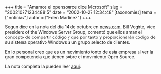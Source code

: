 +++
title = "Amamos el opensource dice Microsoft"
slug = "20021027123448815"
date = "2002-10-27 12:34:48"
[taxonomies]
tema = ["noticias"]
autor = ["Eden Martinez"]
+++

Segun dice en la nota del dia 14 de octubre en [news.com](news.com.com),
Bill Veghte, vice president of the Windows Server Group, comentó que
ellos aman el concepto de compartir código y que por tanto y
proporcionarán código de su sistema operativo Windows a un grupo selecto
de clientes.

En lo personal creo que es un movimiento tonto de esta empresa al ver la
gran competencia que tienen sobre el movimiento Open Source.

La nota completa la pueden leer
[aqui](http://news.com.com/2009-1001-961354.html).

